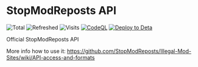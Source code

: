 # StopModReposts API
![Total](https://img.shields.io/endpoint?url=https%3A%2F%2Fsmr-api.vercel.app%2Fshields%2Ftotal)
![Refreshed](https://img.shields.io/endpoint?url=https%3A%2F%2Fsmr-api.vercel.app%2Fshields%2Frefreshed)
![Visits](https://img.shields.io/endpoint?url=https%3A%2F%2Fsmr-api.vercel.app%2Fshields%2Fvisits)
[![CodeQL](https://github.com/berrysauce/smr-api/actions/workflows/codeql-analysis.yml/badge.svg)](https://github.com/berrysauce/smr-api/actions/workflows/codeql-analysis.yml)
[![Deploy to Deta](https://github.com/berrysauce/smr-api/actions/workflows/deploy.yml/badge.svg)](https://github.com/berrysauce/smr-api/actions/workflows/deploy.yml)


Official StopModReposts API

More info how to use it: https://github.com/StopModReposts/Illegal-Mod-Sites/wiki/API-access-and-formats
